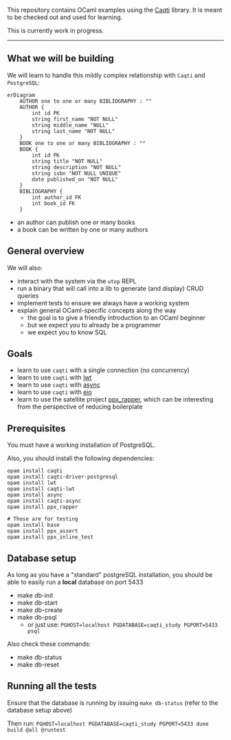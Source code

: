 This repository contains OCaml examples using the [Caqti][] library.  It is
meant to be checked out and used for learning.

This is currently work in progress.

[Caqti]: https://github.com/paurkedal/ocaml-caqti/

---

## What we will be building

We will learn to handle this mildly complex relationship with `Caqti` and `PostgreSQL`:

```mermaid
erDiagram
    AUTHOR one to one or many BIBLIOGRAPHY : ""
    AUTHOR {
        int id PK
        string first_name "NOT NULL"
        string middle_name "NULL"
        string last_name "NOT NULL"
    }
    BOOK one to one or many BIBLIOGRAPHY : ""
    BOOK {
        int id PK
        string title "NOT NULL"
        string description "NOT NULL"
        string isbn "NOT NULL UNIQUE"
        date published_on "NOT NULL"
    }
    BIBLIOGRAPHY {
        int author_id FK
        int book_id FK
    }
```

- an author can publish one or many books
- a book can be written by one or many authors


## General overview

We will also:

- interact with the system via the `utop` REPL
- run a binary that will call into a lib to generate (and display) CRUD queries
- implement tests to ensure we always have a working system
- explain general OCaml-specific concepts along the way
  - the goal is to give a friendly introduction to an OCaml beginner
  - but we expect you to already be a programmer
  - we expect you to know SQL


## Goals

- learn to use `caqti` with a single connection (no concurrency)
- learn to use `caqti` with [lwt](https://github.com/ocsigen/lwt)
- learn to use `caqti` with [async](https://github.com/janestreet/async)
- learn to use `caqti` with [eio](https://github.com/ocaml-multicore/eio)
- learn to use the satellite project [ppx_rapper](https://github.com/roddyyaga/ppx_rapper), which can be interesting from the perspective of reducing boilerplate

## Prerequisites

You must have a working installation of PostgreSQL.

Also, you should install the following dependencies:

```
opam install caqti
opam install caqti-driver-postgresql
opam install lwt
opam install caqti-lwt
opam install async
opam install caqti-async
opam install ppx_rapper

# Those are for testing
opam install base
opam install ppx_assert
opam install ppx_inline_test
```

## Database setup

As long as you have a "standard" postgreSQL installation, you should be able to easily run a **local** database on port 5433

- make db-init
- make db-start
- make db-create
- make db-psql
  - or just use: `PGHOST=localhost PGDATABASE=caqti_study PGPORT=5433 psql`

Also check these commands:

- make db-status
- make db-reset

## Running all the tests

Ensure that the database is running by issuing `make db-status` (refer to the database setup above)

Then run: `PGHOST=localhost PGDATABASE=caqti_study PGPORT=5433 dune build @all @runtest`
